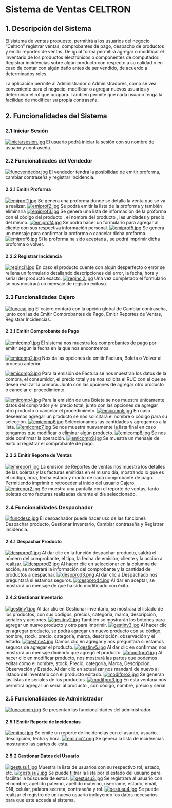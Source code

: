 # Sistema de Ventas CELTRON
## 1. Descripción del Sistema
El sistema de ventas propuesto, permitirá a los usuarios del negocio “Celtron” registrar ventas, comprobantes de pago, despacho de productos y emitir reportes de ventas. De igual forma permitirá agregar o modificar el inventario de los productos electrónicos o componentes de computador. Registrar incidencias sobre algún producto con respecto a su calidad o en caso de contar con algún daño antes de ser vendido, de acuerdo a determinados roles.

La aplicación permite al Administrador o Administradores, como se vea conveniente para el negocio, modificar o agregar nuevos usuarios y determinar el rol que ocupará. También permite que cada usuario tenga la facilidad de modificar su propia contraseña.

## 2. Funcionalidades del Sistema
### 2.1  Iniciar Sesión
[![iniciarsesion.jpg](https://i.postimg.cc/g2wPLY5k/iniciarsesion.jpg)](https://postimg.cc/nXtW6tp6)
El usuario podrá iniciar la sesión con su nombre de usuario y contraseña.
### 2.2 Funcionalidades del Vendedor
[![funcvendedor.jpg](https://i.postimg.cc/3rBhPfm7/funcvendedor.jpg)](https://postimg.cc/mhtK9wm6)
El vendedor tendrá la posibilidad de emitir proforma, cambiar contraseña y registrar incidencia.
#### 2.2.1 Emitir Proforma
[![emiprof1.jpg](https://i.postimg.cc/VLKYbZk4/emiprof1.jpg)](https://postimg.cc/3dDMsBpD)
Se genera una proforma donde se detalla la venta que se va a realizar.
[![emiprof2.jpg](https://i.postimg.cc/x1q9GGkQ/emiprof2.jpg)](https://postimg.cc/Mn2kqQb3)
Se podrá emitir la lista de la proforma y también eliminarla
[![emiprof3.jpg](https://i.postimg.cc/fRFD83X9/emiprof3.jpg)](https://postimg.cc/hX9kjt2D)
Se genera una lista de información de la proforma con el código del producto , el nombre del producto , las unidades y precio del mismo.
[![emiprof4.jpg](https://i.postimg.cc/sXCyRtTf/emiprof4.jpg)](https://postimg.cc/f3C1cg41)
Se podrá hacer un formulario para agregar al cliente con sus respectiva información personal.
[![emiprof5.jpg](https://i.postimg.cc/YSWkZpfy/emiprof5.jpg)](https://postimg.cc/1gsLN1dp)
Se genera un mensaje para confirmar la proforma o cancelar dicha proforma.
[![emiprof6.jpg](https://i.postimg.cc/9MP2XJkd/emiprof6.jpg)](https://postimg.cc/gX0QNqmj)
Si la proforma ha sido aceptada , se podrá imprimir dicha proforma o volver.
#### 2.2.2 Registrar Incidencia
[![reginci1.jpg](https://i.postimg.cc/WbYv4D5H/reginci1.jpg)](https://postimg.cc/Xp5hHvSf)
En caso el producto cuente con algún desperfecto o error se rellena un formulario detallando descripciones del error, la fecha, hora y serial del producto exacto.
[![reginci2.jpg](https://i.postimg.cc/dtVFvRjC/reginci2.jpg)](https://postimg.cc/mhJJyHqZ)
Una vez completado el formulario se nos mostrará un mensaje de registro exitoso.
### 2.3 Funcionalidades Cajero
[![funccaj.jpg](https://i.postimg.cc/C5mVkdSd/funccaj.jpg)](https://postimg.cc/fStFhz3h)
El cajero contará con la opción global de Cambiar contraseña, junto con las de Emitir Comprobantes de Pago, Emitir Reportes de Ventas, Registrar Incidencias.
#### 2.3.1 Emitir Comprobante de Pago
[![emicomp1.jpg](https://i.postimg.cc/kg5g13pk/emicomp1.jpg)](https://postimg.cc/qz9rqY0L)
El sistema nos muestra los comprobantes de pago por emitir según la fecha en la que nos encontremos.

[![emicomp2.jpg](https://i.postimg.cc/P5Fr0VGN/emicomp2.jpg)](https://postimg.cc/HrXgy2kC)
Nos da las opciones de emitir Factura, Boleta o Volver al proceso anterior.

[![emicomp3.jpg](https://i.postimg.cc/bvDNP08g/emicomp3.jpg)](https://postimg.cc/8FGVB67f)
Para la emisión de Factura se nos muestran los datos de la compra, el consumidor, el precio total y se nos solicita el RUC con el que se desea realizar la compra. Junto con las opciones de agregar otro producto o cancelar el procedimiento.

[![emicomp4.jpg](https://i.postimg.cc/5th92H2V/emicomp4.jpg)](https://postimg.cc/v1vwPZnq)
Para la emisión de una Boleta se nos muestra únicamente datos del comprador y el precio total, junto con las opciones de agregar otro producto o cancelar el procedimiento.
[![emicomp5.jpg](https://i.postimg.cc/BbgJpMcS/emicomp5.jpg)](https://postimg.cc/q6NfMc5S)
En caso deseemos agregar un producto se nos solicitará el nombre o código para su selección.
[![emicomp6.jpg](https://i.postimg.cc/XNcNnYMR/emicomp6.jpg)](https://postimg.cc/Wtzcnj18)
Seleccionamos las cantidades y agregamos a la lista.
[![emicomp7.jpg](https://i.postimg.cc/1tDmn98N/emicomp7.jpg)](https://postimg.cc/mz2fKWNb)
Se nos muestra nuevamente la lista final en caso tengamos que modificar o eliminar algún producto.
[![emicomp8.jpg](https://i.postimg.cc/vTMQ5pn2/emicomp8.jpg)](https://postimg.cc/xJxD2ptL)
Se nos pide confirmar la operación.
[![emicomp9.jpg](https://i.postimg.cc/3J88NQYd/emicomp9.jpg)](https://postimg.cc/rzHXZbdk)
Se muestra un mensaje de éxito al registrar el comprobante de pago.
#### 2.3.2 Emitir Reporte de Ventas
[![emirepor1.jpg](https://i.postimg.cc/4yJgYpCr/emirepor1.jpg)](https://postimg.cc/47FMM7x5)
La emisión de Reportes de ventas nos muestra los detalles de las boletas y las facturas emitidas en el mismo día, mostrando lo que es el código, hora, fecha estado y monto de cada comprobante de pago. Permitiendo imprimir o retroceder al inicio del usuario Cajero.
[![emirepor2.jpg](https://i.postimg.cc/QC63SfH9/emirepor2.jpg)](https://postimg.cc/RJnyZQ14)
Se muestra una pantalla con el reporte de ventas, tanto boletas como facturas realizadas durante el día seleccionado.
### 2.4 Funcionalidades Despachador
[![funcdesp.jpg](https://i.postimg.cc/mkZ4Qv2W/funcdesp.jpg)](https://postimg.cc/xJZBQFz6)
El despachador puede hacer uso de las funciones Despachar producto, Gestionar Inventario, Cambiar contraseña y Registrar incidencia.
#### 2.4.1 Despachar Producto
[![despprod1.jpg](https://i.postimg.cc/50S1Q4Jm/despprod1.jpg)](https://postimg.cc/xJ8BWSck)
Al dar clic en la función despachar producto, saldrá el número del comprobante, el tipo, la fecha de emisión, cliente y la acción a realizar.
[![despprod2.jpg](https://i.postimg.cc/SshkKXBs/despprod2.jpg)](https://postimg.cc/DWBtjzyk)
Al hacer clic en seleccionar en la columna de acción, se mostrará la información del comprobante y la cantidad de productos a despachar.
[![despprod3.png](https://i.postimg.cc/MGRzx0rN/despprod3.png)](https://postimg.cc/mcbvy94y)
Al dar clic a Despachado nos preguntará si estamos seguros.
[![despprod4.jpg](https://i.postimg.cc/CxRFrpCF/despprod4.jpg)](https://postimg.cc/QFrGVPnP)
Al dar en aceptar, se mostrará un mensaje de que ha sido modificado con éxito.
#### 2.4.2 Gestionar Inventario
[![gestinv1.jpg](https://i.postimg.cc/XYtnT1x9/gestinv1.jpg)](https://postimg.cc/K1rXTN6Y)
Al dar clic en Gestionar inventario, se mostrará el listado de los productos, con sus códigos, precios, categoría, marca, descripción, seriales y acciones.
[![gestinv2.jpg](https://i.postimg.cc/jdgxhS7g/gestinv2.jpg)](https://postimg.cc/ZCNzbZjp)
También se mostrarán los botones para agregar un nuevo producto y otro para imprimir.
[![gestinv3.jpg](https://i.postimg.cc/NffGTH52/gestinv3.jpg)](https://postimg.cc/z361Y3wq)
Al hacer clic en agregar producto, se podrá agregar un nuevo producto con su código, nombre, stock, precio, categoría, marca, descripción, observación y el estado.
[![gestinv4.jpg](https://i.postimg.cc/CM4LzNLV/gestinv4.jpg)](https://postimg.cc/7bfyRS2B)
Damos clic en agregar y nos preguntará si estamos seguros de agregar el producto.
[![gestinv5.jpg](https://i.postimg.cc/wM9qwt2P/gestinv5.jpg)](https://postimg.cc/5YkW02Zq)
Al dar clic en confirmar, nos mostrará un mensaje diciendo que agregó el producto.
[![modifpro1.jpg](https://i.postimg.cc/wMF6Z6bB/modifpro1.jpg)](https://postimg.cc/642JGNKs)
Al hacer clic en modificar producto, nos mostrará las partes que podemos editar como el nombre, stock, Precio, categoría, Marca, Descripción, Observación y Estado.
Al dar clic en actualizar nos mandará de nuevo al listado del inventario con el producto editado.
[![modifpro2.jpg](https://i.postimg.cc/DZrfQQrL/modifpro2.jpg)](https://postimg.cc/WF4PTkf1)
Se generan las listas de seriales de los productos.
[![modifpro3.jpg](https://i.postimg.cc/JhBz0CtT/modifpro3.jpg)](https://postimg.cc/McqS347R)
En esta ventana nos permitirá agregar un serial al producto , con código, nombre, precio y serial.
### 2.5 Funcionalidades de Administrador
[![funcadmin.jpg](https://i.postimg.cc/FFb10vp8/funcadmin.jpg)](https://postimg.cc/5j0xMZZS)
Se presentan las funcionalidades del administrador.
#### 2.5.1 Emitir Reporte de Incidencias
[![emiinci.jpg](https://i.postimg.cc/hPSvrY3j/emiinci.jpg)](https://postimg.cc/grTGcgpF)
Se emite un reporte de incidencias con el asunto, usuario, descripción, fecha y hora.
[![emiinci2.png](https://i.postimg.cc/13dzy3Rn/emiinci2.png)](https://postimg.cc/pmDvZxFR)
Se genera la lista de incidencias mostrando las partes de esta.
#### 2.5.2 Gestionar Datos del Usuario
[![gestusu1.jpg](https://i.postimg.cc/TwMYWNDT/gestusu1.jpg)](https://postimg.cc/yJjzMPjG)
Muestra la lista de usuarios con su respectivo rol, estado, etc.
[![gestusu2.jpg](https://i.postimg.cc/Yqb9yxJx/gestusu2.jpg)](https://postimg.cc/qz64N2Bt)
Se puede filtrar la lista por el estado del usuario para facilitar la búsqueda de estos.
[![gestusu3.jpg](https://i.postimg.cc/htvjFdnR/gestusu3.jpg)](https://postimg.cc/4YCZVnnW)
Se registrará al usuario con el nombre, apellido paterno, apellido materno, username, estado, email, DNI, celular, palabra secreta, contraseña y rol.
[![gestusu4.jpg](https://i.postimg.cc/hv0jn8hc/gestusu4.jpg)](https://postimg.cc/dZLvmy8x)
Se puede realizar el registro de un nuevo usuario incluyendo los datos necesarios para que este acceda al sistema.
